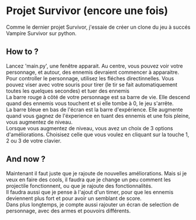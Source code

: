 # Projet Survivor (encore une fois)  
Comme le dernier projet Survivor, j'essaie de créer un clone du jeu à succés Vampire Survivor sur python.
## How to ?  
Lancez 'main.py', une fenêtre apparait. Au centre, vous pouvez voir votre personnage, et autour, des ennemis devraient commencer à apparaitre.  
Pour controller le personnage, utilisez les fléches directinnelles. Vous pouvez viser avec votre souris pour tirer (le tir se fait automatiquement toutes les quelques secondes) et tuer des ennemis  
La barre rouge à côté de votre personnage est sa barre de vie. Elle descend quand des ennemis vous touchent et si elle tombe à 0, le jeu s'arrête.  
La barre bleue en bas de l'écran est la barre d'expérience. Elle augmente quand vous gagnez de l'éxperience en tuant des ennemis et une fois pleine, vous augmentez de niveau.  
Lorsque vous augmentez de niveau, vous avez un choix de 3 options d'améliorations. Choisisez celle que vous voulez en cliquant sur la touche 1, 2 ou 3 de votre clavier.  
## And now ?  
Maintenant il faut juste que je rajoute de nouvelles améliorations. Mais si je veux en faire des cools, il faudra que je change un peu comment les projectile fonctionnent, ou que je rajoute des fonctionnalités.  
Il faudra aussi que je pense à l'ajout d'un timer, pour que les ennemis deviennent plus fort et pour avoir un semblant de score.  
Dans plus longtemps, je compte aussi rajouter un écran de selection de personnage, avec des armes et pouvoirs différents.
